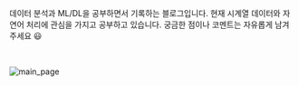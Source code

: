 데이터 분석과 ML/DL을 공부하면서 기록하는 블로그입니다. 현재 시계열 데이터와 자연어 처리에 관심을 가지고 공부하고 있습니다. 궁금한 점이나 코멘트는 자유롭게 남겨 주세요 😃

<br>

![main_page](https://github.com/terri1102/terri1102.github.io/blob/master/assets/images/psd/main_page.png?raw=true)
